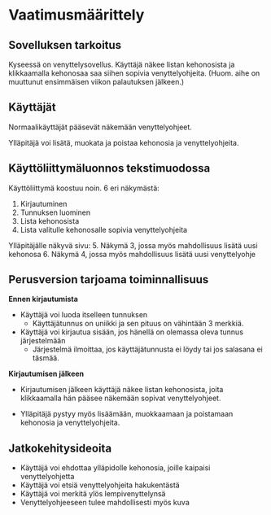 # Vaatimusmäärittely

## Sovelluksen tarkoitus

Kyseessä on venyttelysovellus. Käyttäjä näkee listan kehonosista ja klikkaamalla kehonosaa saa siihen sopivia venyttelyohjeita. (Huom. aihe on muuttunut ensimmäisen viikon palautuksen jälkeen.)

## Käyttäjät
Normaalikäyttäjät pääsevät näkemään venyttelyohjeet.

Ylläpitäjä voi lisätä, muokata ja poistaa kehonosia ja venyttelyohjeita.

## Käyttöliittymäluonnos tekstimuodossa

Käyttöliittymä koostuu noin. 6 eri näkymästä:

1. Kirjautuminen
2. Tunnuksen luominen
3. Lista kehonosista 
4. Lista valitulle kehonosalle sopivia venyttelyohjeita

Ylläpitäjälle näkyvä sivu:
5. Näkymä 3, jossa myös mahdollisuus lisätä uusi kehonosa
6. Näkymä 4, jossa myös mahdollisuus lisätä uusi venyttelyohje

## Perusversion tarjoama toiminnallisuus

**Ennen kirjautumista**
- Käyttäjä voi luoda itselleen tunnuksen
	- Käyttäjätunnus on uniikki ja sen pituus on vähintään 3 merkkiä.
- Käyttäjä voi kirjautua sisään, jos hänellä on olemassa oleva tunnus järjestelmään
	- Järjestelmä ilmoittaa, jos käyttäjätunnusta ei löydy tai jos salasana ei täsmää.
	

**Kirjautumisen jälkeen**
- Kirjautumisen jälkeen käyttäjä näkee listan kehonosista, joita klikkaamalla hän pääsee näkemään sopivat venyttelyohjeet.

- Ylläpitäjä pystyy myös lisäämään, muokkaamaan ja poistamaan kehonosia ja venyttelyohjeita.


## Jatkokehitysideoita

- Käyttäjä voi ehdottaa ylläpidolle kehonosia, joille kaipaisi venyttelyohjetta
- Käyttäjä voi etsiä venyttelyohjeita hakukentästä
- Käyttäjä voi merkitä ylös lempivenyttelynsä
- Venyttelyohjeeseen tulee mahdollisesti myös kuva
